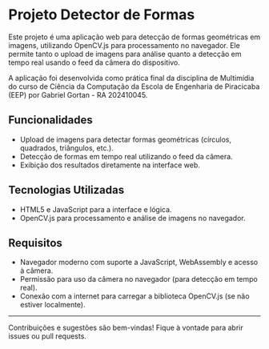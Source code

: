 # Projeto Detector de Formas

Este projeto é uma aplicação web para detecção de formas geométricas em imagens, utilizando OpenCV.js para processamento no navegador. Ele permite tanto o upload de imagens para análise quanto a detecção em tempo real usando o feed da câmera do dispositivo.

A aplicação foi desenvolvida como prática final da disciplina de Multimídia do curso de Ciência da Computação da Escola de Engenharia de Piracicaba (EEP) por Gabriel Gortan - RA 202410045.

## Funcionalidades

- Upload de imagens para detectar formas geométricas (círculos, quadrados, triângulos, etc.).
- Detecção de formas em tempo real utilizando o feed da câmera.
- Exibição dos resultados diretamente na interface web.

## Tecnologias Utilizadas

- HTML5 e JavaScript para a interface e lógica.
- OpenCV.js para processamento e análise de imagens no navegador.

## Requisitos

- Navegador moderno com suporte a JavaScript, WebAssembly e acesso à câmera.
- Permissão para uso da câmera no navegador (para detecção em tempo real).
- Conexão com a internet para carregar a biblioteca OpenCV.js (se não estiver localmente).

---

Contribuições e sugestões são bem-vindas! Fique à vontade para abrir issues ou pull requests.
